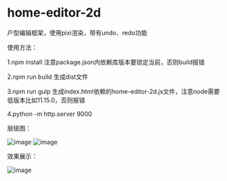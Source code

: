 # home-editor-2d
户型编辑框架，使用pixi渲染，带有undo、redo功能

使用方法：

1.npm install  注意package.json内依赖库版本要锁定当前，否则build报错

2.npm run build 生成dist文件

3.npm run gulp 生成index.html依赖的home-editor-2d.js文件，注意node需要低版本比如11.15.0，否则报错

4.python -m http.server 9000

层级图：

![image](https://user-images.githubusercontent.com/30063821/194753073-92de45c5-0aa6-4555-a1ec-e39d404cc73f.png)
![image](https://user-images.githubusercontent.com/30063821/194752907-cdb454fc-2af8-4c30-bdc4-fcd8fd467977.png)

效果展示：

![image](https://user-images.githubusercontent.com/30063821/194752849-69be1f74-7170-4502-8b4f-9c2d2d1abc2f.png)
